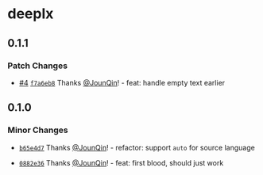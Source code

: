 # deeplx

## 0.1.1

### Patch Changes

- [#4](https://github.com/rx-ts/deeplx/pull/4) [`f7a6eb8`](https://github.com/rx-ts/deeplx/commit/f7a6eb8c1cd6f069969db4667f195e0ae195a34b) Thanks [@JounQin](https://github.com/JounQin)! - feat: handle empty text earlier

## 0.1.0

### Minor Changes

- [`b65e4d7`](https://github.com/rx-ts/deeplx/commit/b65e4d77ad168dcb1962053bf8545f135074ffab) Thanks [@JounQin](https://github.com/JounQin)! - refactor: support `auto` for source language

* [`0882e36`](https://github.com/rx-ts/deeplx/commit/0882e364ffcc2efe2ec68cfe6e3284af82a47714) Thanks [@JounQin](https://github.com/JounQin)! - feat: first blood, should just work
